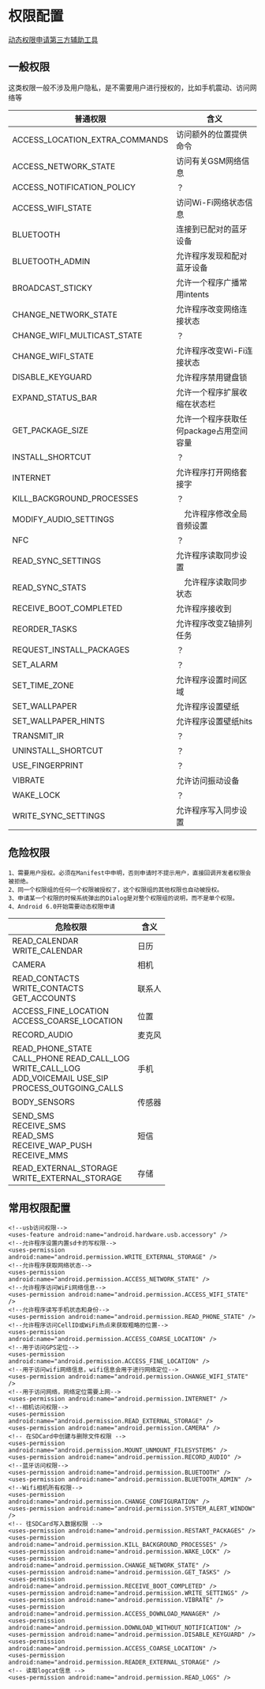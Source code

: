 # 权限配置
[动态权限申请第三方辅助工具](https://github.com/yanzhenjie/AndPermission)

## 一般权限
这类权限一般不涉及用户隐私，是不需要用户进行授权的，比如手机震动、访问网络等

普通权限|含义|
-|-
ACCESS_LOCATION_EXTRA_COMMANDS| 访问额外的位置提供命令
ACCESS_NETWORK_STATE|访问有关GSM网络信息
ACCESS_NOTIFICATION_POLICY|？
ACCESS_WIFI_STATE|访问Wi-Fi网络状态信息
BLUETOOTH|连接到已配对的蓝牙设备
BLUETOOTH_ADMIN|允许程序发现和配对蓝牙设备
BROADCAST_STICKY|允许一个程序广播常用intents
CHANGE_NETWORK_STATE|允许程序改变网络连接状态
CHANGE_WIFI_MULTICAST_STATE|？
CHANGE_WIFI_STATE|允许程序改变Wi-Fi连接状态
DISABLE_KEYGUARD|允许程序禁用键盘锁
EXPAND_STATUS_BAR|允许一个程序扩展收缩在状态栏
GET_PACKAGE_SIZE|允许一个程序获取任何package占用空间容量
INSTALL_SHORTCUT|？
INTERNET|允许程序打开网络套接字
KILL_BACKGROUND_PROCESSES|？
MODIFY_AUDIO_SETTINGS|　允许程序修改全局音频设置
NFC|？
READ_SYNC_SETTINGS|允许程序读取同步设置
READ_SYNC_STATS|　允许程序读取同步状态
RECEIVE_BOOT_COMPLETED|允许程序接收到
REORDER_TASKS|允许程序改变Z轴排列任务
REQUEST_INSTALL_PACKAGES| ？
SET_ALARM|？
SET_TIME_ZONE|允许程序设置时间区域
SET_WALLPAPER|允许程序设置壁纸
SET_WALLPAPER_HINTS|允许程序设置壁纸hits
TRANSMIT_IR| ？
UNINSTALL_SHORTCUT| ？
USE_FINGERPRINT|？
VIBRATE|允许访问振动设备
WAKE_LOCK|？
WRITE_SYNC_SETTINGS|允许程序写入同步设置

## 危险权限
```text
1、需要用户授权。必须在Manifest中申明，否则申请时不提示用户，直接回调开发者权限会被拒绝。
2、同一个权限组的任何一个权限被授权了，这个权限组的其他权限也自动被授权。
3、申请某一个权限的时候系统弹出的Dialog是对整个权限组的说明，而不是单个权限。
4、Android 6.0开始需要动态权限申请
```

危险权限|含义|
-|-
READ_CALENDAR <br> WRITE_CALENDAR |日历
CAMERA|相机
READ_CONTACTS <br> WRITE_CONTACTS <br> GET_ACCOUNTS|联系人
ACCESS_FINE_LOCATION  <br> ACCESS_COARSE_LOCATION|位置
RECORD_AUDIO|麦克风
READ_PHONE_STATE <br>  CALL_PHONE READ_CALL_LOG <br>  WRITE_CALL_LOG<br>   ADD_VOICEMAIL USE_SIP <br> PROCESS_OUTGOING_CALLS|手机
BODY_SENSORS|传感器
SEND_SMS <br> RECEIVE_SMS <br> READ_SMS <br> RECEIVE_WAP_PUSH <br> RECEIVE_MMS|短信
READ_EXTERNAL_STORAGE <br>  WRITE_EXTERNAL_STORAGE| 存储


## 常用权限配置
```text  
<!--usb访问权限-->
<uses-feature android:name="android.hardware.usb.accessory" />
<!--允许程序设置内置sd卡的写权限-->
<uses-permission android:name="android.permission.WRITE_EXTERNAL_STORAGE" />
<!--允许程序获取网络状态-->
<uses-permission android:name="android.permission.ACCESS_NETWORK_STATE" />
<!--允许程序访问WiFi网络信息-->
<uses-permission android:name="android.permission.ACCESS_WIFI_STATE" />
<!--允许程序读写手机状态和身份-->
<uses-permission android:name="android.permission.READ_PHONE_STATE" />
<!--允许程序访问CellID或WiFi热点来获取粗略的位置-->
<uses-permission android:name="android.permission.ACCESS_COARSE_LOCATION" />
<!--用于访问GPS定位-->
<uses-permission android:name="android.permission.ACCESS_FINE_LOCATION" />
<!--用于访问wifi网络信息，wifi信息会用于进行网络定位-->
<uses-permission android:name="android.permission.CHANGE_WIFI_STATE" />
<!--用于访问网络，网络定位需要上网-->
<uses-permission android:name="android.permission.INTERNET" />
<!--相机访问权限-->
<uses-permission android:name="android.permission.READ_EXTERNAL_STORAGE" />
<uses-permission android:name="android.permission.CAMERA" />
<!-- 在SDCard中创建与删除文件权限 -->
<uses-permission android:name="android.permission.MOUNT_UNMOUNT_FILESYSTEMS" />
<uses-permission android:name="android.permission.RECORD_AUDIO" />
<!--蓝牙访问权限-->
<uses-permission android:name="android.permission.BLUETOOTH" />
<uses-permission android:name="android.permission.BLUETOOTH_ADMIN" />
<!--Wifi相机所有权限-->
<uses-permission android:name="android.permission.CHANGE_CONFIGURATION" />
<uses-permission android:name="android.permission.SYSTEM_ALERT_WINDOW" />
<!-- 往SDCard写入数据权限 -->
<uses-permission android:name="android.permission.RESTART_PACKAGES" />
<uses-permission android:name="android.permission.KILL_BACKGROUND_PROCESSES" />
<uses-permission android:name="android.permission.WAKE_LOCK" />
<uses-permission android:name="android.permission.CHANGE_NETWORK_STATE" />
<uses-permission android:name="android.permission.GET_TASKS" />
<uses-permission android:name="android.permission.RECEIVE_BOOT_COMPLETED" />
<uses-permission android:name="android.permission.WRITE_SETTINGS" />
<uses-permission android:name="android.permission.VIBRATE" />
<uses-permission android:name="android.permission.ACCESS_DOWNLOAD_MANAGER" />
<uses-permission android:name="android.permission.DOWNLOAD_WITHOUT_NOTIFICATION" />
<uses-permission android:name="android.permission.DISABLE_KEYGUARD" />
<uses-permission android:name="android.permission.ACCESS_COARSE_LOCATION" />
<uses-permission android:name="android.permission.READER_EXTERNAL_STORAGE" />
<!-- 读取logcat信息 -->
<uses-permission android:name="android.permission.READ_LOGS" />
```
